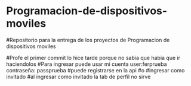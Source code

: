 # Programacion-de-dispositivos-moviles
#Repositorio para la entrega de los proyectos de Programacion de dispositivos moviles

#Profe el primer commit lo hice tarde porque no sabia que habia que ir haciendolos
#Para ingresar puede usar mi cuenta user:ferprueba contraseña: passprueba
#puede registrarse en la api
#o
#ingresar como invitado
#al ingresar como invitado la tab de perfil no sirve
